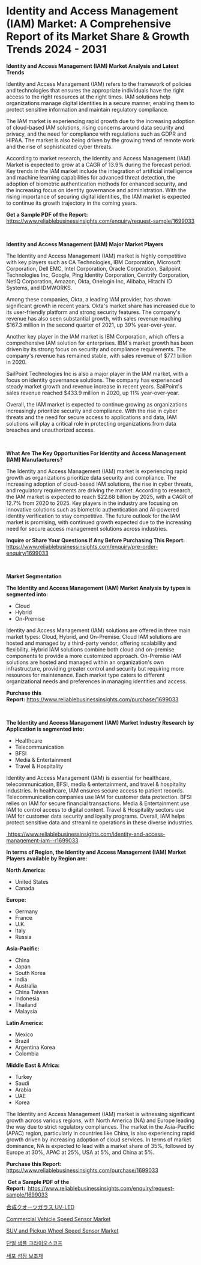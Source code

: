 <p><h1>Identity and Access Management (IAM) Market: A Comprehensive Report of its Market Share & Growth Trends 2024 - 2031</h1></p><p><strong>Identity and Access Management (IAM) Market Analysis and Latest Trends</strong></p>
<p><p>Identity and Access Management (IAM) refers to the framework of policies and technologies that ensures the appropriate individuals have the right access to the right resources at the right times. IAM solutions help organizations manage digital identities in a secure manner, enabling them to protect sensitive information and maintain regulatory compliance.</p><p>The IAM market is experiencing rapid growth due to the increasing adoption of cloud-based IAM solutions, rising concerns around data security and privacy, and the need for compliance with regulations such as GDPR and HIPAA. The market is also being driven by the growing trend of remote work and the rise of sophisticated cyber threats.</p><p>According to market research, the Identity and Access Management (IAM) Market is expected to grow at a CAGR of 13.9% during the forecast period. Key trends in the IAM market include the integration of artificial intelligence and machine learning capabilities for advanced threat detection, the adoption of biometric authentication methods for enhanced security, and the increasing focus on identity governance and administration. With the rising importance of securing digital identities, the IAM market is expected to continue its growth trajectory in the coming years.</p></p>
<p><strong>Get a Sample PDF of the Report:&nbsp;</strong> <a href="https://www.reliablebusinessinsights.com/enquiry/request-sample/1699033">https://www.reliablebusinessinsights.com/enquiry/request-sample/1699033</a></p>
<p>&nbsp;</p>
<p><strong>Identity and Access Management (IAM) Major Market Players</strong></p>
<p><p>The Identity and Access Management (IAM) market is highly competitive with key players such as CA Technologies, IBM Corporation, Microsoft Corporation, Dell EMC, Intel Corporation, Oracle Corporation, Sailpoint Technologies Inc, Google, Ping Identity Corporation, Centrify Corporation, NetIQ Corporation, Amazon, Okta, Onelogin Inc, Alibaba, Hitachi ID Systems, and IDMWORKS. </p><p>Among these companies, Okta, a leading IAM provider, has shown significant growth in recent years. Okta's market share has increased due to its user-friendly platform and strong security features. The company's revenue has also seen substantial growth, with sales revenue reaching $167.3 million in the second quarter of 2021, up 39% year-over-year.</p><p>Another key player in the IAM market is IBM Corporation, which offers a comprehensive IAM solution for enterprises. IBM's market growth has been driven by its strong focus on security and compliance requirements. The company's revenue has remained stable, with sales revenue of $77.1 billion in 2020.</p><p>SailPoint Technologies Inc is also a major player in the IAM market, with a focus on identity governance solutions. The company has experienced steady market growth and revenue increase in recent years. SailPoint's sales revenue reached $433.9 million in 2020, up 11% year-over-year.</p><p>Overall, the IAM market is expected to continue growing as organizations increasingly prioritize security and compliance. With the rise in cyber threats and the need for secure access to applications and data, IAM solutions will play a critical role in protecting organizations from data breaches and unauthorized access.</p></p>
<p>&nbsp;</p>
<p><strong>What Are The Key Opportunities For Identity and Access Management (IAM) Manufacturers?</strong></p>
<p><p>The Identity and Access Management (IAM) market is experiencing rapid growth as organizations prioritize data security and compliance. The increasing adoption of cloud-based IAM solutions, the rise in cyber threats, and regulatory requirements are driving the market. According to research, the IAM market is expected to reach $22.68 billion by 2025, with a CAGR of 12.7% from 2020 to 2025. Key players in the industry are focusing on innovative solutions such as biometric authentication and AI-powered identity verification to stay competitive. The future outlook for the IAM market is promising, with continued growth expected due to the increasing need for secure access management solutions across industries.</p></p>
<p><strong>Inquire or Share Your Questions If Any Before Purchasing This Report:</strong> <a href="https://www.reliablebusinessinsights.com/enquiry/pre-order-enquiry/1699033">https://www.reliablebusinessinsights.com/enquiry/pre-order-enquiry/1699033</a></p>
<p>&nbsp;</p>
<p><strong>Market Segmentation</strong></p>
<p><strong>The Identity and Access Management (IAM) Market Analysis by types is segmented into:</strong></p>
<p><ul><li>Cloud</li><li>Hybrid</li><li>On-Premise</li></ul></p>
<p><p>Identity and Access Management (IAM) solutions are offered in three main market types: Cloud, Hybrid, and On-Premise. Cloud IAM solutions are hosted and managed by a third-party vendor, offering scalability and flexibility. Hybrid IAM solutions combine both cloud and on-premise components to provide a more customized approach. On-Premise IAM solutions are hosted and managed within an organization's own infrastructure, providing greater control and security but requiring more resources for maintenance. Each market type caters to different organizational needs and preferences in managing identities and access.</p></p>
<p><strong>Purchase this Report:&nbsp;</strong><a href="https://www.reliablebusinessinsights.com/purchase/1699033">https://www.reliablebusinessinsights.com/purchase/1699033</a></p>
<p>&nbsp;</p>
<p><strong>The Identity and Access Management (IAM) Market Industry Research by Application is segmented into:</strong></p>
<p><ul><li>Healthcare</li><li>Telecommunication</li><li>BFSI</li><li>Media & Entertainment</li><li>Travel & Hospitality</li></ul></p>
<p><p>Identity and Access Management (IAM) is essential for healthcare, telecommunication, BFSI, media & entertainment, and travel & hospitality industries. In healthcare, IAM ensures secure access to patient records. Telecommunication companies use IAM for customer data protection. BFSI relies on IAM for secure financial transactions. Media & Entertainment use IAM to control access to digital content. Travel & Hospitality sectors use IAM for customer data security and loyalty programs. Overall, IAM helps protect sensitive data and streamline operations in these diverse industries.</p></p>
<p><a href="https://www.reliablebusinessinsights.com/identity-and-access-management-iam--r1699033">&nbsp;https://www.reliablebusinessinsights.com/identity-and-access-management-iam--r1699033</a></p>
<p><strong>In terms of Region, the Identity and Access Management (IAM) Market Players available by Region are:</strong></p>
<p>
    <p> <strong> North America: </strong>
        <ul>
            <li>United States</li>
            <li>Canada</li>
        </ul>
        </p> 
    <p> <strong> Europe: </strong>
        <ul>
            <li>Germany</li>
            <li>France</li>
            <li>U.K.</li>
            <li>Italy</li>
            <li>Russia</li>
        </ul>
        </p> 
    <p> <strong> Asia-Pacific: </strong>
        <ul>
            <li>China</li>
            <li>Japan</li>
            <li>South Korea</li>
            <li>India</li>
            <li>Australia</li>
            <li>China Taiwan</li>
            <li>Indonesia</li>
            <li>Thailand</li>
            <li>Malaysia</li>
        </ul>
        </p> 
    <p> <strong> Latin America: </strong>
        <ul>
            <li>Mexico</li>
            <li>Brazil</li>
            <li>Argentina Korea</li>
            <li>Colombia</li>
        </ul>
        </p> 
    <p> <strong> Middle East & Africa: </strong>
        <ul>
            <li>Turkey</li>
            <li>Saudi</li>
            <li>Arabia</li>
            <li>UAE</li>
            <li>Korea</li>
        </ul>
    </p>
    </p>
<p><p>The Identity and Access Management (IAM) market is witnessing significant growth across various regions, with North America (NA) and Europe leading the way due to strict regulatory compliances. The market in the Asia-Pacific (APAC) region, particularly in countries like China, is also experiencing rapid growth driven by increasing adoption of cloud services. In terms of market dominance, NA is expected to lead with a market share of 35%, followed by Europe at 30%, APAC at 25%, USA at 5%, and China at 5%.</p></p>
<p><strong>Purchase this Report: </strong><a href="https://www.reliablebusinessinsights.com/purchase/1699033">https://www.reliablebusinessinsights.com/purchase/1699033</a></p>
<p>&nbsp;<strong>Get a Sample PDF of the Report:&nbsp;&nbsp;</strong><a href="https://www.reliablebusinessinsights.com/enquiry/request-sample/1699033">https://www.reliablebusinessinsights.com/enquiry/request-sample/1699033</a></p>
<p><strong></strong></p>
<p><p><a href="https://github.com/DemarcusKuhlman/Market-Research-Report-List-1/blob/main/9023595124595.md">合成クオーツガラス UV-LED</a></p><p><a href="https://github.com/Sherrillcrooksxa8i18ucf2m/Market-Research-Report-List-2/blob/main/commercial-vehicle-speed-sensor-market.md">Commercial Vehicle Speed Sensor Market</a></p><p><a href="https://github.com/derrinmiltonellis35gcl/Market-Research-Report-List-3/blob/main/suv-and-pickup-wheel-speed-sensor-market.md">SUV and Pickup Wheel Speed Sensor Market</a></p><p><a href="https://github.com/gambitz1998/Market-Research-Report-List-1/blob/main/9163355111815.md">단일 샘플 크라이오스코프</a></p><p><a href="https://github.com/nhaiquang84/Market-Research-Report-List-1/blob/main/3799505111816.md">세포 성장 보조제</a></p></p>